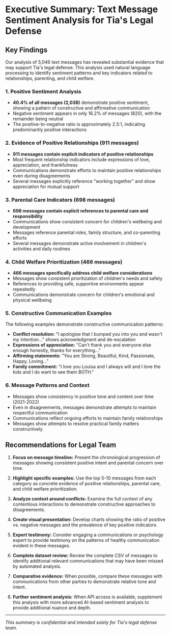 # Executive Summary: Text Message Sentiment Analysis for Tia's Legal Defense

## Key Findings

Our analysis of 5,046 text messages has revealed substantial evidence that may support Tia's legal defense. This analysis used natural language processing to identify sentiment patterns and key indicators related to relationships, parenting, and child welfare.

### 1. Positive Sentiment Analysis

- **40.4% of all messages (2,038)** demonstrate positive sentiment, showing a pattern of constructive and affirmative communication
- Negative sentiment appears in only 16.2% of messages (820), with the remainder being neutral
- The positive-to-negative ratio is approximately 2.5:1, indicating predominantly positive interactions

### 2. Evidence of Positive Relationships (911 messages)

- **911 messages contain explicit indicators of positive relationships**
- Most frequent relationship indicators include expressions of love, appreciation, and thankfulness
- Communications demonstrate efforts to maintain positive relationships even during disagreements
- Several messages explicitly reference "working together" and show appreciation for mutual support

### 3. Parental Care Indicators (698 messages)

- **698 messages contain explicit references to parental care and responsibility**
- Communications show consistent concern for children's wellbeing and development
- Messages reference parental roles, family structure, and co-parenting efforts
- Several messages demonstrate active involvement in children's activities and daily routines

### 4. Child Welfare Prioritization (466 messages)

- **466 messages specifically address child welfare considerations**
- Messages show consistent prioritization of children's needs and safety
- References to providing safe, supportive environments appear repeatedly
- Communications demonstrate concern for children's emotional and physical wellbeing

### 5. Constructive Communication Examples

The following examples demonstrate constructive communication patterns:

- **Conflict resolution:** "I apologise that I bumped you into you and wasn't my intention..." shows acknowledgment and de-escalation
- **Expressions of appreciation:** "Can't thank you and everyone else enough honestly, thanks for everything..."
- **Affirming statements:** "You are Strong, Beautiful, Kind, Passionate, Happy, Loving..."
- **Family commitment:** "I love you Louisa and I always will and I love the kids and I do want to see them BOTH."

### 6. Message Patterns and Context

- Messages show consistency in positive tone and content over time (2021-2022)
- Even in disagreements, messages demonstrate attempts to maintain respectful communication
- Communications reflect ongoing efforts to maintain family relationships
- Messages show attempts to resolve practical family matters constructively

## Recommendations for Legal Team

1. **Focus on message timeline:** Present the chronological progression of messages showing consistent positive intent and parental concern over time.

2. **Highlight specific examples:** Use the top 5-10 messages from each category as concrete evidence of positive relationships, parental care, and child welfare prioritization.

3. **Analyze context around conflicts:** Examine the full context of any contentious interactions to demonstrate constructive approaches to disagreements.

4. **Create visual presentation:** Develop charts showing the ratio of positive vs. negative messages and the prevalence of key positive indicators.

5. **Expert testimony:** Consider engaging a communications or psychology expert to provide testimony on the patterns of healthy communication evident in these messages.

6. **Complete dataset review:** Review the complete CSV of messages to identify additional relevant communications that may have been missed by automated analysis.

7. **Comparative evidence:** When possible, compare these messages with communications from other parties to demonstrate relative tone and intent.

8. **Further sentiment analysis:** When API access is available, supplement this analysis with more advanced AI-based sentiment analysis to provide additional nuance and depth.

---

*This summary is confidential and intended solely for Tia's legal defense team.*

